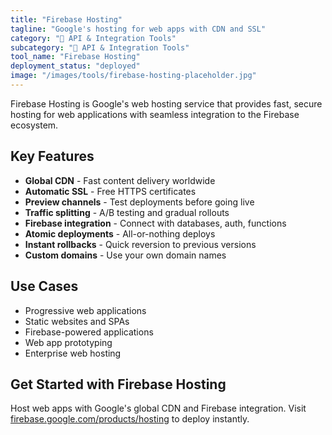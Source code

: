```yaml
---
title: "Firebase Hosting"
tagline: "Google's hosting for web apps with CDN and SSL"
category: "🔗 API & Integration Tools"
subcategory: "🔗 API & Integration Tools"
tool_name: "Firebase Hosting"
deployment_status: "deployed"
image: "/images/tools/firebase-hosting-placeholder.jpg"
---
```

Firebase Hosting is Google's web hosting service that provides fast, secure hosting for web applications with seamless integration to the Firebase ecosystem.

## Key Features

- **Global CDN** - Fast content delivery worldwide
- **Automatic SSL** - Free HTTPS certificates
- **Preview channels** - Test deployments before going live
- **Traffic splitting** - A/B testing and gradual rollouts
- **Firebase integration** - Connect with databases, auth, functions
- **Atomic deployments** - All-or-nothing deploys
- **Instant rollbacks** - Quick reversion to previous versions
- **Custom domains** - Use your own domain names

## Use Cases

- Progressive web applications
- Static websites and SPAs
- Firebase-powered applications
- Web app prototyping
- Enterprise web hosting

## Get Started with Firebase Hosting

Host web apps with Google's global CDN and Firebase integration. Visit [firebase.google.com/products/hosting](https://firebase.google.com/products/hosting) to deploy instantly.